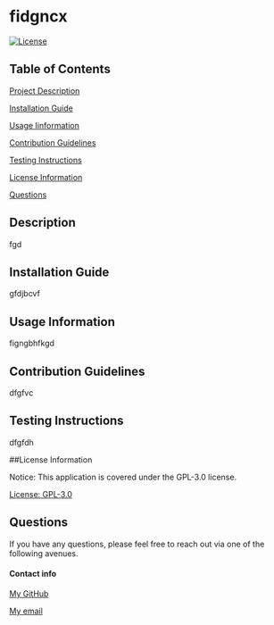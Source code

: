 # fidgncx

[![License](https://img.shields.io/badge/license-GPL%203.0-blueviolet.svg)](https://www.gnu.org/licenses/gpl-3.0.en.html)


## Table of Contents

[Project Description](#description)
 
[Installation Guide](#installation)

[Usage Iinformation](#usage)

[Contribution Guidelines](#contribution)

[Testing Instructions](#testing)

[License Information](#license)

[Questions](#questions)


## Description

fgd

## Installation Guide

gfdjbcvf

## Usage Information

figngbhfkgd

## Contribution Guidelines

dfgfvc

## Testing Instructions

dfgfdh

##License Information

Notice: This application is covered under the GPL-3.0 license.

 [License: GPL-3.0](https://www.gnu.org/licenses/gpl-3.0.en.html)

## Questions

If you have any questions, please feel free to reach out via one of the following avenues.

#### Contact info

[My GitHub](https://github.com/gfig)

[My email](bivcngrfk)